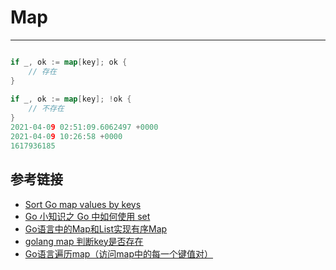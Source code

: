 # Map
***

```go

if _, ok := map[key]; ok {
    // 存在
}
 
if _, ok := map[key]; !ok {
    // 不存在
}
2021-04-09 02:51:09.6062497 +0000
2021-04-09 10:26:58 +0000
1617936185
```

## 参考链接
- [Sort Go map values by keys](https://stackoverflow.com/questions/23330781/sort-go-map-values-by-keys)
- [Go 小知识之 Go 中如何使用 set](https://cloud.tencent.com/developer/article/1476818)
- [Go语言中的Map和List实现有序Map](https://blog.csdn.net/DeveloperRen/article/details/82761749)
- [golang map 判断key是否存在](https://blog.csdn.net/whatday/article/details/106935993)
- [Go语言遍历map（访问map中的每一个键值对）](http://c.biancheng.net/view/32.html)